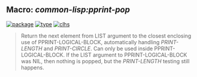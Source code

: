 ## Macro: ***common-lisp:pprint-pop***
[![package](https://img.shields.io/badge/Package-COMMON--LISP-5f9ea0.svg?style=social&colorA=999999)](../) [![type](https://img.shields.io/badge/Type-Macro-5f9ea0.svg?style=social&colorA=999999)](../#macro) [![clhs](https://img.shields.io/badge/CLHS-PPRINT--POP-5f9ea0.svg?style=social&colorA=999999)](http://www.lispworks.com/documentation/HyperSpec/Body/m_ppr_po.htm) 

> Return the next element from LIST argument to the closest enclosing
> use of PPRINT-LOGICAL-BLOCK, automatically handling *PRINT-LENGTH*
> and *PRINT-CIRCLE*. Can only be used inside PPRINT-LOGICAL-BLOCK.
> If the LIST argument to PPRINT-LOGICAL-BLOCK was NIL, then nothing
> is popped, but the *PRINT-LENGTH* testing still happens.

